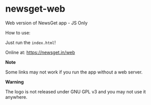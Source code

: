 # newsget-web
Web version of NewsGet app - JS Only

How to use:

Just run the `index.html`!


Online at:
<a href="https://newsget.in/web">https://newsget.in/web</a>

**Note**

Some links may not work if you run the app without a web server.

**Warning**

The logo is not released under GNU GPL v3 and you may not use it anywhere.
